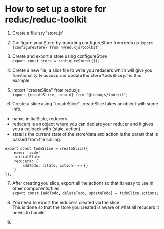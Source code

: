 # How to set up a store for reduc/reduc-toolkit
1. Create a file say 'store.js'
2. Configure your Store by importing configureStore from reduxjs
```import {configureStore} from '@reduxjs/toolkit';```
3. Create and export a store using configureStore<br />
```export const store = configureStore({});```

4. Create a new file, a slice file to write you reducers which will give you functionality to access and update the store
'todoSlice.js' is this example
5. import "createSlice" from reduxjs <br />
```import {createSlice, nanoid} from '@reduxjs/toolkit';```
6. Create a slice using "createSlice". createSlice takes an object with some info.

- name, initialState, reducers
- reducers is an object where you can declare your reducer and it gives you a callback with (state, action)
- state is the current state of the store/data and action is the param that is passed from the calling. <br /> 

```
export const todoSlice = createSlice({
    name: 'todo',
    initialState,
    reducers: {
        addTodo: (state, action) => {}
    }
});
```

7. After creating you slice, export all the actions so that its easy to use in other components/files <br />
```export const {addTodo, deleteTodo, updateTodo} = todoSlice.actions;```

8. You need to export the reducers created via the slice <br />
This is done so that the store you created is aware of what all reducers it needs to handle

9. 